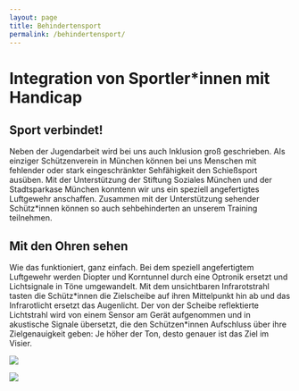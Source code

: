 ```yaml
---
layout: page
title: Behindertensport
permalink: /behindertensport/
---
```

# Integration von Sportler*innen mit Handicap

## Sport verbindet!

Neben der Jugendarbeit wird bei uns auch Inklusion groß geschrieben. Als einziger Schützenverein in München können bei uns Menschen mit fehlender oder stark eingeschränkter Sehfähigkeit den Schießsport ausüben. Mit der Unterstützung der Stiftung Soziales München und der Stadtsparkase München konntenn wir uns ein speziell angefertigtes Luftgewehr anschaffen. Zusammen mit der Unterstützung sehender Schütz*innen können so auch sehbehinderten an unserem Training teilnehmen.

## Mit den Ohren sehen

Wie das funktioniert, ganz einfach. Bei dem speziell angefertigtem Luftgewehr werden Diopter und Korntunnel durch eine Optronik ersetzt und Lichtsignale in Töne umgewandelt. Mit dem unsichtbaren Infrarotstrahl tasten die Schütz\*innen die Zielscheibe auf ihren Mittelpunkt hin ab und das Infrarotlicht ersetzt das Augenlicht. Der von der Scheibe reflektierte Lichtstrahl wird von einem Sensor am Gerät aufgenommen und in akustische Signale übersetzt, die den Schützen\*innen Aufschluss über ihre Zielgenauigkeit geben: Je höher der Ton, desto genauer ist das Ziel im Visier.

![](/images/uploads/img_6650.jpeg)

![](/images/uploads/img_6647.jpeg)

![]()